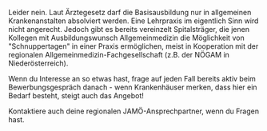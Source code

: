 Leider nein. Laut Ärztegesetz darf die Basisausbildung nur in allgemeinen Krankenanstalten absolviert werden. Eine Lehrpraxis im eigentlich Sinn wird nicht angerecht. Jedoch gibt es bereits vereinzelt Spitalsträger, die jenen Kollegen mit Ausbildungswunsch Allgemeinmedizin die Möglichkeit von "Schnuppertagen" in einer Praxis ermöglichen, meist in Kooperation mit der regionalen Allgemeinmedizin-Fachgesellschaft \(z.B. der NÖGAM in Niederösterreich\).

Wenn du Interesse an so etwas hast, frage auf jeden Fall bereits aktiv beim Bewerbungsgespräch danach - wenn Krankenhäuser merken, dass hier ein Bedarf besteht, steigt auch das Angebot!

Kontaktiere auch deine regionalen JAMÖ-Ansprechpartner, wenn du Fragen hast.

